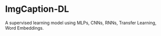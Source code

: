 # ImgCaption-DL
A supervised learning model using MLPs, CNNs, RNNs, Transfer Learning, Word Embeddings.
